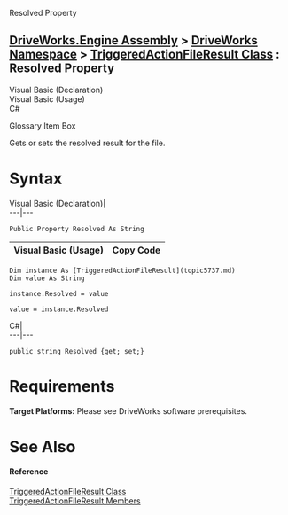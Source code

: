 Resolved Property   
  
[DriveWorks.Engine Assembly](topic2156.md) > [DriveWorks Namespace](topic2159.md) > [TriggeredActionFileResult Class](topic5737.md) : Resolved Property  
---  
  
Visual Basic (Declaration)    
Visual Basic (Usage)    
C# 

Glossary Item Box

Gets or sets the resolved result for the file. 

# Syntax

Visual Basic (Declaration)|   
---|---  
      
    
    Public Property Resolved As String  
  
Visual Basic (Usage)| Copy Code  
---|---  
      
    
    Dim instance As [TriggeredActionFileResult](topic5737.md)
    Dim value As String
     
    instance.Resolved = value
     
    value = instance.Resolved  
  
C#|   
---|---  
      
    
    public string Resolved {get; set;}  
  
# Requirements

**Target Platforms:** Please see DriveWorks software prerequisites.

# See Also

#### Reference

[TriggeredActionFileResult Class](topic5737.md)   
[TriggeredActionFileResult Members](topic5738.md)


